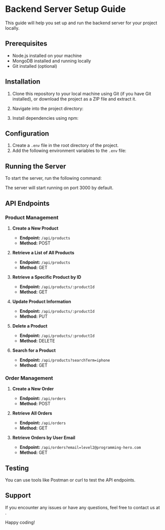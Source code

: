 # Backend Server Setup Guide

This guide will help you set up and run the backend server for your project locally.

## Prerequisites

- Node.js installed on your machine
- MongoDB installed and running locally
- Git installed (optional)

## Installation

1. Clone this repository to your local machine using Git (if you have Git installed), or download the project as a ZIP file and extract it.

2. Navigate into the project directory:

3. Install dependencies using npm:

## Configuration

1. Create a `.env` file in the root directory of the project.
2. Add the following environment variables to the `.env` file:

## Running the Server

To start the server, run the following command:

The server will start running on port 3000 by default.

## API Endpoints

### Product Management

1. **Create a New Product**

   - **Endpoint:** `/api/products`
   - **Method:** POST

2. **Retrieve a List of All Products**

   - **Endpoint:** `/api/products`
   - **Method:** GET

3. **Retrieve a Specific Product by ID**

   - **Endpoint:** `/api/products/:productId`
   - **Method:** GET

4. **Update Product Information**

   - **Endpoint:** `/api/products/:productId`
   - **Method:** PUT

5. **Delete a Product**

   - **Endpoint:** `/api/products/:productId`
   - **Method:** DELETE

6. **Search for a Product**

   - **Endpoint:** `/api/products?searchTerm=iphone`
   - **Method:** GET

### Order Management

1. **Create a New Order**

   - **Endpoint:** `/api/orders`
   - **Method:** POST

2. **Retrieve All Orders**

   - **Endpoint:** `/api/orders`
   - **Method:** GET

3. **Retrieve Orders by User Email**

   - **Endpoint:** `/api/orders?email=level2@programming-hero.com`
   - **Method:** GET

## Testing

You can use tools like Postman or curl to test the API endpoints.

## Support

If you encounter any issues or have any questions, feel free to contact us at <support-email>.

Happy coding!
